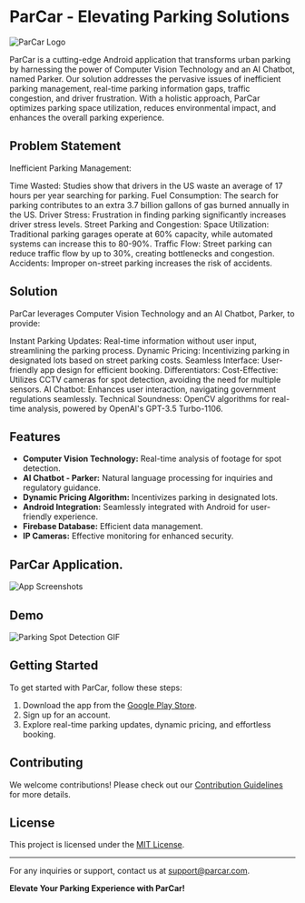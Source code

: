 # ParCar - Elevating Parking Solutions

![ParCar Logo](https://i.ibb.co/MGDJ7Kt/file-2024-01-26-16-39-40.png)

ParCar is a cutting-edge Android application that transforms urban parking by harnessing the power of Computer Vision Technology and an AI Chatbot, named Parker. Our solution addresses the pervasive issues of inefficient parking management, real-time parking information gaps, traffic congestion, and driver frustration. With a holistic approach, ParCar optimizes parking space utilization, reduces environmental impact, and enhances the overall parking experience.

## Problem Statement

Inefficient Parking Management:

Time Wasted: Studies show that drivers in the US waste an average of 17 hours per year searching for parking.
Fuel Consumption: The search for parking contributes to an extra 3.7 billion gallons of gas burned annually in the US.
Driver Stress: Frustration in finding parking significantly increases driver stress levels.
Street Parking and Congestion:
Space Utilization: Traditional parking garages operate at 60% capacity, while automated systems can increase this to 80-90%.
Traffic Flow: Street parking can reduce traffic flow by up to 30%, creating bottlenecks and congestion.
Accidents: Improper on-street parking increases the risk of accidents.

## Solution

ParCar leverages Computer Vision Technology and an AI Chatbot, Parker, to provide:

Instant Parking Updates: Real-time information without user input, streamlining the parking process.
Dynamic Pricing: Incentivizing parking in designated lots based on street parking costs.
Seamless Interface: User-friendly app design for efficient booking.
Differentiators:
Cost-Effective: Utilizes CCTV cameras for spot detection, avoiding the need for multiple sensors.
AI Chatbot: Enhances user interaction, navigating government regulations seamlessly.
Technical Soundness: OpenCV algorithms for real-time analysis, powered by OpenAI's GPT-3.5 Turbo-1106.

## Features

- **Computer Vision Technology:** Real-time analysis of footage for spot detection.
- **AI Chatbot - Parker:** Natural language processing for inquiries and regulatory guidance.
- **Dynamic Pricing Algorithm:** Incentivizes parking in designated lots.
- **Android Integration:** Seamlessly integrated with Android for user-friendly experience.
- **Firebase Database:** Efficient data management.
- **IP Cameras:** Effective monitoring for enhanced security.

## ParCar Application.

![App Screenshots]()

## Demo

![Parking Spot Detection GIF](parking_detection.gif)

## Getting Started

To get started with ParCar, follow these steps:
1. Download the app from the [Google Play Store](#).
2. Sign up for an account.
3. Explore real-time parking updates, dynamic pricing, and effortless booking.

## Contributing

We welcome contributions! Please check out our [Contribution Guidelines](CONTRIBUTING.md) for more details.

## License

This project is licensed under the [MIT License](LICENSE).

---

For any inquiries or support, contact us at [support@parcar.com](mailto:support@parcar.com).

**Elevate Your Parking Experience with ParCar!**

